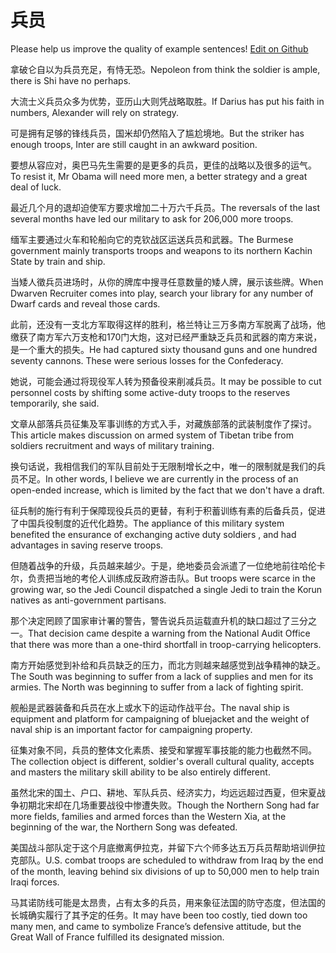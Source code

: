 # 兵员

Please help us improve the quality of example sentences! [Edit on Github](https://github.com/jiyushe/jiyu-example-sentence-source/blob/main/chinese/bingyuan.md)

<p><span class="chinese">拿破仑自以为兵员充足，有恃无恐。</span><span class="english">Nepoleon from think the soldier is ample, there is Shi have no perhaps.</span></p>

<p><span class="chinese">大流士义兵员众多为优势，亚历山大则凭战略取胜。</span><span class="english">If Darius has put his faith in numbers, Alexander will rely on strategy.</span></p>

<p><span class="chinese">可是拥有足够的锋线兵员，国米却仍然陷入了尴尬境地。</span><span class="english">But the striker has enough troops, Inter are still caught in an awkward position.</span></p>

<p><span class="chinese">要想从容应对，奥巴马先生需要的是更多的兵员，更佳的战略以及很多的运气。</span><span class="english">To resist it, Mr Obama will need more men, a better strategy and a great deal of luck.</span></p>

<p><span class="chinese">最近几个月的退却迫使军方要求增加二十万六千兵员。</span><span class="english">The reversals of the last several months have led our military to ask for 206,000 more troops.</span></p>

<p><span class="chinese">缅军主要通过火车和轮船向它的克钦战区运送兵员和武器。</span><span class="english">The Burmese government mainly transports troops and weapons to its northern Kachin State by train and ship.</span></p>

<p><span class="chinese">当矮人徵兵员进场时，从你的牌库中搜寻任意数量的矮人牌，展示该些牌。</span><span class="english">When Dwarven Recruiter comes into play, search your library for any number of Dwarf cards and reveal those cards.</span></p>

<p><span class="chinese">此前，还没有一支北方军取得这样的胜利，格兰特让三万多南方军脱离了战场，他缴获了南方军六万支枪和170门大炮，这对已经严重缺乏兵员和武器的南方来说，是一个重大的损失。</span><span class="english">He had captured sixty thousand guns and one hundred seventy cannons. These were serious losses for the Confederacy.</span></p>

<p><span class="chinese">她说，可能会通过将现役军人转为预备役来削减兵员。</span><span class="english">It may be possible to cut personnel costs by shifting some active-duty troops to the reserves temporarily, she said.</span></p>

<p><span class="chinese">文章从部落兵员征集及军事训练的方式入手，对藏族部落的武装制度作了探讨。</span><span class="english">This article makes discussion on armed system of Tibetan tribe from soldiers recruitment and ways of military training.</span></p>

<p><span class="chinese">换句话说，我相信我们的军队目前处于无限制增长之中，唯一的限制就是我们的兵员不足。</span><span class="english">In other words, I believe we are currently in the process of an open-ended increase, which is limited by the fact that we don't have a draft.</span></p>

<p><span class="chinese">征兵制的施行有利于保障现役兵员的更替，有利于积蓄训练有素的后备兵员，促进了中国兵役制度的近代化趋势。</span><span class="english">The appliance of this military system benefited the ensurance of exchanging active duty soldiers , and had advantages in saving reserve troops.</span></p>

<p><span class="chinese">但随着战争的升级，兵员越来越少。于是，绝地委员会派遣了一位绝地前往哈伦卡尔，负责把当地的考伦人训练成反政府游击队。</span><span class="english">But troops were scarce in the growing war, so the Jedi Council dispatched a single Jedi to train the Korun natives as anti-government partisans.</span></p>

<p><span class="chinese">那个决定罔顾了国家审计署的警告，警告说兵员运载直升机的缺口超过了三分之一。</span><span class="english">That decision came despite a warning from the National Audit Office that there was more than a one-third shortfall in troop-carrying helicopters.</span></p>

<p><span class="chinese">南方开始感觉到补给和兵员缺乏的压力，而北方则越来越感觉到战争精神的缺乏。</span><span class="english">The South was beginning to suffer from a lack of supplies and men for its armies. The North was beginning to suffer from a lack of fighting spirit.</span></p>

<p><span class="chinese">舰船是武器装备和兵员在水上或水下的运动作战平台。</span><span class="english">The naval ship is equipment and platform for campaigning of bluejacket and the weight of naval ship is an important factor for campaigning property.</span></p>

<p><span class="chinese">征集对象不同，兵员的整体文化素质、接受和掌握军事技能的能力也截然不同。</span><span class="english">The collection object is different, soldier's overall cultural quality, accepts and masters the military skill ability to be also entirely different.</span></p>

<p><span class="chinese">虽然北宋的国土、户口、耕地、军队兵员、经济实力，均远远超过西夏，但宋夏战争初期北宋却在几场重要战役中惨遭失败。</span><span class="english">Though the Northern Song had far more fields, families and armed forces than the Western Xia, at the beginning of the war, the Northern Song was defeated.</span></p>

<p><span class="chinese">美国战斗部队定于这个月底撤离伊拉克，并留下六个师多达五万兵员帮助培训伊拉克部队。</span><span class="english">U.S. combat troops are scheduled to withdraw from Iraq by the end of the month, leaving behind six divisions of up to 50,000 men to help train Iraqi forces.</span></p>

<p><span class="chinese">马其诺防线可能是太昂贵，占有太多的兵员，用来象征法国的防守态度，但法国的长城确实履行了其予定的任务。</span><span class="english">It may have been too costly, tied down too many men, and came to symbolize France’s defensive attitude, but the Great Wall of France fulfilled its designated mission.</span></p>

